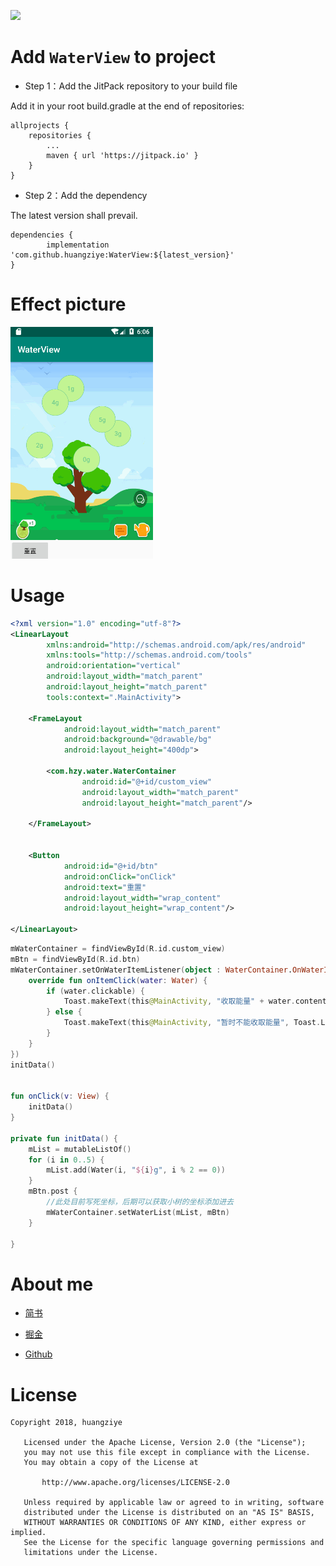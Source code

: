 
[![](https://jitpack.io/v/huangziye/WaterView.svg)](https://jitpack.io/#huangziye/WaterView)

# Add ` WaterView ` to project

- Step 1：Add the JitPack repository to your build file

Add it in your root build.gradle at the end of repositories:

```android
allprojects {
    repositories {
        ...
        maven { url 'https://jitpack.io' }
    }
}
```

- Step 2：Add the dependency

The latest version shall prevail.

```android
dependencies {
        implementation 'com.github.huangziye:WaterView:${latest_version}'
}
```



# Effect picture


![微光效果图](https://github.com/huangziye/WaterView/blob/master/screenshot/WaterView.gif)


# Usage

```xml
<?xml version="1.0" encoding="utf-8"?>
<LinearLayout
        xmlns:android="http://schemas.android.com/apk/res/android"
        xmlns:tools="http://schemas.android.com/tools"
        android:orientation="vertical"
        android:layout_width="match_parent"
        android:layout_height="match_parent"
        tools:context=".MainActivity">

    <FrameLayout
            android:layout_width="match_parent"
            android:background="@drawable/bg"
            android:layout_height="400dp">

        <com.hzy.water.WaterContainer
                android:id="@+id/custom_view"
                android:layout_width="match_parent"
                android:layout_height="match_parent"/>

    </FrameLayout>


    <Button
            android:id="@+id/btn"
            android:onClick="onClick"
            android:text="重置"
            android:layout_width="wrap_content"
            android:layout_height="wrap_content"/>

</LinearLayout>
```


```Kotlin
mWaterContainer = findViewById(R.id.custom_view)
mBtn = findViewById(R.id.btn)
mWaterContainer.setOnWaterItemListener(object : WaterContainer.OnWaterItemListener {
    override fun onItemClick(water: Water) {
        if (water.clickable) {
            Toast.makeText(this@MainActivity, "收取能量" + water.content, Toast.LENGTH_SHORT).show()
        } else {
            Toast.makeText(this@MainActivity, "暂时不能收取能量", Toast.LENGTH_SHORT).show()
        }
    }
})
initData()


fun onClick(v: View) {
    initData()
}

private fun initData() {
    mList = mutableListOf()
    for (i in 0..5) {
        mList.add(Water(i, "${i}g", i % 2 == 0))
    }
    mBtn.post {
        //此处目前写死坐标，后期可以获取小树的坐标添加进去
        mWaterContainer.setWaterList(mList, mBtn)
    }

}
```







# About me


- [简书](https://user-gold-cdn.xitu.io/2018/7/26/164d5709442f7342)

- [掘金](https://juejin.im/user/5ad93382518825671547306b)

- [Github](https://github.com/huangziye)


# License

```
Copyright 2018, huangziye

   Licensed under the Apache License, Version 2.0 (the "License");
   you may not use this file except in compliance with the License.
   You may obtain a copy of the License at

       http://www.apache.org/licenses/LICENSE-2.0

   Unless required by applicable law or agreed to in writing, software
   distributed under the License is distributed on an "AS IS" BASIS,
   WITHOUT WARRANTIES OR CONDITIONS OF ANY KIND, either express or implied.
   See the License for the specific language governing permissions and
   limitations under the License.
```




